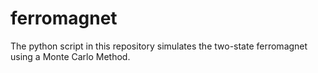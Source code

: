 # ferromagnet
The python script in this repository simulates the two-state ferromagnet using a Monte Carlo Method.
